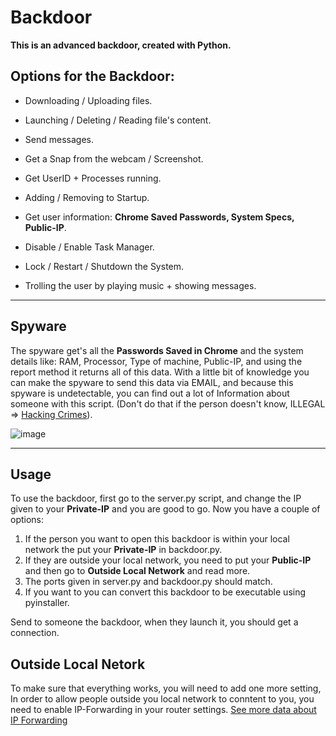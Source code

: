 # Backdoor
**This is an advanced backdoor, created with Python.**

## Options for the Backdoor:

  - Downloading / Uploading files.

  - Launching / Deleting / Reading file's content.

  - Send messages.

  - Get a Snap from the webcam / Screenshot.

  - Get UserID + Processes running.

  - Adding / Removing to Startup.

  - Get user information: **Chrome Saved Passwords, System Specs, Public-IP**. 

  - Disable / Enable Task Manager.

  - Lock / Restart / Shutdown the System.

  - Trolling the user by playing music + showing messages.

---

## Spyware
The spyware get's all the **Passwords Saved in Chrome** and the system details like: RAM, Processor, Type of machine, Public-IP, and using the report method
it returns all of this data.
With a little bit of knowledge you can make the spyware to send this data via EMAIL, and because this spyware is undetectable, you can find out a lot of Information about someone with this script. (Don't do that if the person doesn't know, ILLEGAL => [Hacking Crimes](https://en.wikipedia.org/wiki/List_of_computer_criminals)).

![image](https://user-images.githubusercontent.com/44588965/131255946-0ae5dfea-592f-43f5-a383-fafd5938ecf8.png)

---

## Usage
To use the backdoor, first go to the server.py script, and change the IP given to your **Private-IP** and you are good to go. Now you have a couple of options:

1) If the person you want to open this backdoor is within your local network the put your **Private-IP** in backdoor.py.
2) If they are outside your local network, you need to put your **Public-IP** and then go to **Outside Local Network** and read more.
3) The ports given in server.py and backdoor.py should match.
4) If you want to you can convert this backdoor to be executable using pyinstaller.

Send to someone the backdoor, when they launch it, you should get a connection.


## Outside Local Netork
To make sure that everything works, you will need to add one more setting, In order to allow people outside you local network to conntent to you, you need to enable IP-Forwarding in your router settings.
[See more data about IP Forwarding](https://en.wikipedia.org/wiki/IP_routing)
